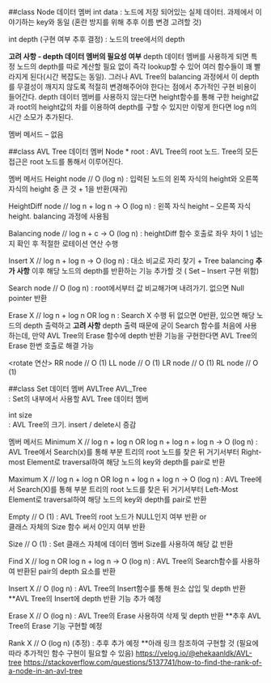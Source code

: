 
##class Node
데이터 멤버
int data
: 노드에 저장 되어있는 실제 데이터. 과제에서 이야기하는 key와 동일
(혼란 방지를 위해 추후 이름 변경 고려할 것)

int depth (구현 여부 추후 결정)
: 노드의 tree에서의 depth   

**고려 사항 - depth 데이터 멤버의 필요성 여부**
 depth 데이터 멤버를 사용하게 되면 특정 노드의 depth를 따로 계산할 필요 없이 즉각 lookup할 수 있어 여러 함수들이 꽤 빨라지게 된다(시간 복잡도는 동일). 그러나 AVL Tree의 balancing 과정에서 이 depth를 무결성이 깨지지 않도록 적절히 변경해주어야 한다는 점에서 추가적인 구현 비용이 들어간다. 
 depth 데이터 멤버를 사용하지 않는다면 height함수를 통해 구한 height값과 root의 height값의 차를 이용하여 depth를 구할 수 있지만 이렇게 한다면 log n의 시간 소모가 추가된다. 

멤버 메서드 
– 없음






##class AVL Tree
데이터 멤버
Node * root
: AVL Tree의 root 노드. Tree의 모든 접근은 root 노드를 통해서 이루어진다.

멤버 메서드
Height node	// O (log n)
: 입력된 노드의 왼쪽 자식의 height와 오른쪽 자식의 height 중 큰 것 + 1을 반환(재귀)

HeightDiff node // log n + log n -> O (log n)
: 왼쪽 자식 height – 오른쪽 자식 height. balancing 과정에 사용됨

Balancing node // log n + c -> O (log n)
: heightDiff 함수 호출로 좌우 차이 1 넘는지 확인 후 적절한 로테이션 연산 수행

Insert X // log n + log n -> O (log n)
	: 대소 비교로 자리 찾기 + Tree balancing
	**추가 사항**
    이후 해당 노드의 depth를 반환하는 기능 추가할 것 ( Set – Insert 구현 위함)

Search node // O (log n)
	: root에서부터 값 비교해가며 내려가기. 없으면 Null pointer 반환

Erase X	// log n + log n OR log n
: Search X 수행 뒤 없으면 0반환, 있으면 해당 노드의 depth 출력하고 
	**고려 사항** 
depth 출력 때문에 굳이 Search 함수를 처음에 사용하는데, 만약 AVL Tree의 Erase 함수에 depth 반환 기능을 구현한다면 AVL Tree의 Erase 한번 호출로 해결 가능


<rotate 연산>
RR node	// O (1)
LL node	// O (1)
LR node	// O (1)
RL node	// O (1)







##class Set
데이터 멤버
AVLTree AVL_Tree	
: Set의 내부에서 사용할 AVL Tree 데이터 멤버

int size			
: AVL Tree의 크기. insert / delete시 증감

멤버 메서드
Minimum X	// log n + log n OR log n + log n + log n -> O (log n)
: AVL Tree에서 Search(x)를 통해 부분 트리의 root 노드를 찾은 뒤 거기서부터 Right-most Element로 traversal하여 해당 노드의 key와 depth를 pair로 반환

Maximum X	// log n + log n OR log n + log n + log n -> O (log n)
: AVL Tree에서 Search(X)를 통해 부분 트리의 root 노드를 찾은 뒤 거기서부터 Left-Most Element로 traversal하여 해당 노드의 key와 depth를 pair로 반환

Empty	// O (1)
: AVL Tree의 root 노드가 NULL인지 여부 반환 
or 	
클래스 자체의 Size 함수 써서 0인지 여부 반환


Size	// O (1)
: Set 클래스 자체에 데이터 멤버 Size를 사용하여 해당 값 반환

Find X // log n OR log n + log n -> O (log n)
: AVL Tree의 Search함수를 사용하여 반환된 pair의 depth 요소를 반환

Insert X // O (log n)
	: AVL Tree의 Insert함수를 통해 원소 삽입 및 depth 반환
**AVL Tree의 Insert에 depth 반환 기능 추가 예정

Erase X // O (log n)
	: AVL Tree의 Erase 사용하여 삭제 및 depth 반환
	**추후 AVL Tree의 Erase 기능 구현할 예정

Rank X // O (log n) (추정)
	: 추후 추가 예정
**아래 링크 참조하여 구현할 것 (필요에 따라 추가적인 함수 구현이 필요할 수 있음)
https://velog.io/@ehekaanldk/AVL-tree
https://stackoverflow.com/questions/5137741/how-to-find-the-rank-of-a-node-in-an-avl-tree




